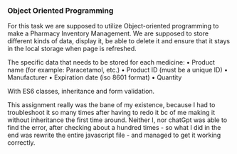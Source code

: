  ### Object Oriented Programming ###

For this task we are supposed to utilize Object-oriented programming to make a Pharmacy Inventory Management. We are supposed to store different kinds of data, display it, be able to delete it and ensure that it stays in the local storage when page is refreshed.

The specific data that needs to be stored for each medicine: • Product name (for example: Paracetamol, etc.) • Product ID (must be a unique ID) • Manufacturer • Expiration date (iso 8601 format) • Quantity

With ES6 classes, inheritance and form validation.

This assignment really was the bane of my existence, because I had to troubleshoot it so many times after having to redo it bc of me making it without inheritance the first time around. Neither I, nor chatGpt was able to find the error, after checking about a hundred times - so what I did in the end was rewrite the entire javascript file - and managed to get it working correctly.